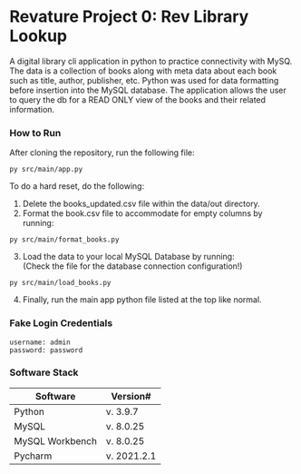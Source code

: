 # Revature Project 0: Rev Library Lookup
A digital library cli application in python to practice connectivity with MySQ. The data is a collection of books along with meta data about each book such as title, author, publisher, etc. Python was used for data formatting before insertion into the MySQL database. The application allows the user to query the db for a READ ONLY view of the books and their related information.

### How to Run
After cloning the repository, run the following file:
```
py src/main/app.py
```
To do a hard reset, do the following:
1. Delete the books_updated.csv file within the data/out directory.
2. Format the book.csv file to accommodate for empty columns by running:
```
py src/main/format_books.py 
```
3. Load the data to your local MySQL Database by running:  
(Check the file for the database connection configuration!)
```
py src/main/load_books.py 
```
4. Finally, run the main app python file listed at the top like normal.   
### Fake Login Credentials
```
username: admin
password: password
```
### Software Stack
Software | Version#
-------- | --------
Python | v. 3.9.7
MySQL | v. 8.0.25
MySQL Workbench | v. 8.0.25
Pycharm | v. 2021.2.1